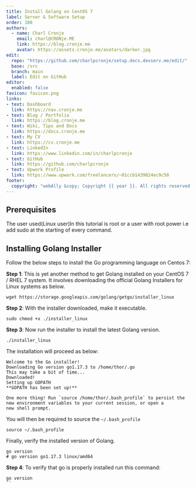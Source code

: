 ```yaml
---
title: Install Golang on CentOS 7
label: Server & Software Setup
order: 100
authors:
  - name: Charl Cronje
    email: charl@CRONje.ME
    link: https://blog.cronje.me
    avatar: https://assets.cronje.me/avatars/darker.jpg
edit:
  repo: "https://github.com/charlpcronje/setup.docs.devserv.me/edit/"
  base: /src
  branch: main
  label: Edit on GitHub
editor:
  enabled: false
favicon: favicon.png
links:
- text: Dashboard
  link: https://nav.cronje.me
- text: Blog / Portfolio
  link: https://blog.cronje.me
- text: Wiki, Tips and Docs 
  link: https://docs.cronje.me
- text: My CV
  link: https://cv.cronje.me
- text: LinkedIn
  link: https://www.linkedin.com/in/charlpcronje
- text: GitHub
  link: https://github.com/charlpcronje
- text: Upwork Profile
  link: https://www.upwork.com/freelancers/~01ccb1439024ec9c50
footer:
  copyright: "webAlly &copy; Copyright {{ year }}. All rights reserved."
---
```

<script type="text/javascript">(function(w,s){var e=document.createElement("script");e.type="text/javascript";e.async=true;e.src="https://cdn.pagesense.io/js/webally/f2527eebee974243853bcd47b32631f4.js";var x=document.getElementsByTagName("script")[0];x.parentNode.insertBefore(e,x);})(window,"script");</script>


## Prerequisites

The user used(Linux user)In this tutorial is root or a user with root power i.e add sudo at the starting of every command.

## Installing Golang Installer

Follow the below steps to install the Go programming language on Centos 7:

**Step 1**: This is yet another method to get Golang installed on your CentOS 7 / RHEL 7 system. It involves downloading the official Golang Installers for Linux systems as below.

```shell
wget https://storage.googleapis.com/golang/getgo/installer_linux
```

**Step 2**: With the installer downloaded, make it executable.

```shell
sudo chmod +x ./installer_linux
```

**Step 3**: Now run the installer to install the latest Golang version.

```shell
./installer_linux 
```

The installation will proceed as below:

```shell
Welcome to the Go installer!
Downloading Go version go1.17.3 to /home/thor/.go
This may take a bit of time...
Downloaded!
Setting up GOPATH
**GOPATH has been set up!**

One more thing! Run `source /home/thor/.bash_profile` to persist the
new environment variables to your current session, or open a
new shell prompt.
```

You will then be required to source the `~/.bash_profile`

```shell
source ~/.bash_profile
```

Finally, verify the installed version of Golang.

```shell
go version
# go version go1.17.3 linux/amd64
```

**Step 4**: To verify that go is properly installed run this command:

```shell
go version
``
